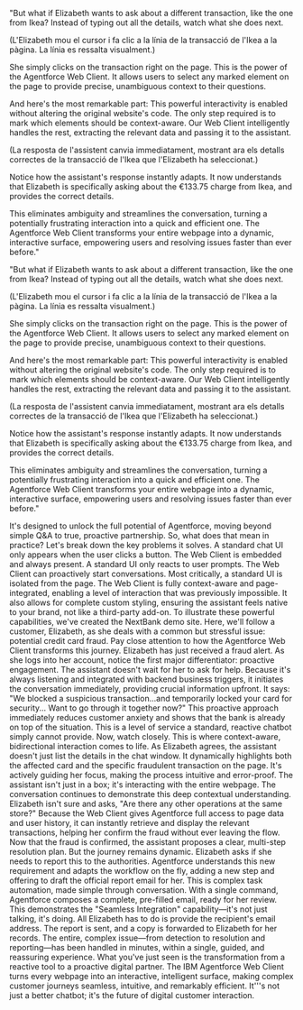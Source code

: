 "But what if Elizabeth wants to ask about a different transaction, like the one from Ikea? Instead of typing out all the details, watch what she does next.

(L'Elizabeth mou el cursor i fa clic a la línia de la transacció de l'Ikea a la pàgina. La línia es ressalta visualment.)

She simply clicks on the transaction right on the page. This is the power of the Agentforce Web Client. It allows users to select any marked element on the page to provide precise, unambiguous context to their questions.

And here's the most remarkable part: This powerful interactivity is enabled without altering the original website's code. The only step required is to mark which elements should be context-aware. Our Web Client intelligently handles the rest, extracting the relevant data and passing it to the assistant.

(La resposta de l'assistent canvia immediatament, mostrant ara els detalls correctes de la transacció de l'Ikea que l'Elizabeth ha seleccionat.)

Notice how the assistant's response instantly adapts. It now understands that Elizabeth is specifically asking about the €133.75 charge from Ikea, and provides the correct details.

This eliminates ambiguity and streamlines the conversation, turning a potentially frustrating interaction into a quick and efficient one. The Agentforce Web Client transforms your entire webpage into a dynamic, interactive surface, empowering users and resolving issues faster than ever before."




"But what if Elizabeth wants to ask about a different transaction, like the one from Ikea? Instead of typing out all the details, watch what she does next.

(L'Elizabeth mou el cursor i fa clic a la línia de la transacció de l'Ikea a la pàgina. La línia es ressalta visualment.)

She simply clicks on the transaction right on the page. This is the power of the Agentforce Web Client. It allows users to select any marked element on the page to provide precise, unambiguous context to their questions.

And here's the most remarkable part: This powerful interactivity is enabled without altering the original website's code. The only step required is to mark which elements should be context-aware. Our Web Client intelligently handles the rest, extracting the relevant data and passing it to the assistant.

(La resposta de l'assistent canvia immediatament, mostrant ara els detalls correctes de la transacció de l'Ikea que l'Elizabeth ha seleccionat.)

Notice how the assistant's response instantly adapts. It now understands that Elizabeth is specifically asking about the €133.75 charge from Ikea, and provides the correct details.

This eliminates ambiguity and streamlines the conversation, turning a potentially frustrating interaction into a quick and efficient one. The Agentforce Web Client transforms your entire webpage into a dynamic, interactive surface, empowering users and resolving issues faster than ever before."










It's designed to unlock the full potential of Agentforce, moving beyond simple Q&A to true, proactive partnership.
So, what does that mean in practice? Let's break down the key problems it solves. A standard chat UI only appears when the user clicks a button. The Web Client is embedded and always present. A standard UI only reacts to user prompts. The Web Client can proactively start conversations.
Most critically, a  standard UI is isolated from the page. The Web Client is fully context-aware and page-integrated, enabling a level of interaction that was previously impossible. It also allows for complete custom styling, ensuring the assistant feels native to your brand, not like a third-party add-on.
To illustrate these powerful capabilities, we've created the NextBank demo site. Here, we'll follow a customer, Elizabeth, as she deals with a common but stressful issue: potential credit card fraud. Pay close attention to how the Agentforce Web Client transforms this journey.
Elizabeth has just received a fraud alert. As she logs into her account, notice the first major differentiator: proactive engagement. The assistant doesn't wait for her to ask for help. Because it's always listening and integrated with backend business triggers, it initiates the conversation immediately, providing crucial information upfront.
It says: "We blocked a suspicious transaction...and temporarily locked your card for security... Want to go through it together now?" This proactive approach immediately reduces customer anxiety and shows that the bank is already on top of the situation. This is a level of service a standard, reactive chatbot simply cannot provide.
Now, watch closely. This is where context-aware, bidirectional interaction comes to life. As Elizabeth agrees, the assistant doesn't just list the details in the chat window. It dynamically highlights both the affected card and the specific fraudulent transaction on the page. It's actively guiding her focus, making the process intuitive and error-proof. The assistant isn't just in a box; it's interacting with the entire webpage.
The conversation continues to demonstrate this deep contextual understanding. Elizabeth isn't sure and asks, "Are there any other operations at the same store?" Because the Web Client gives Agentforce full access to page data and user history, it can instantly retrieve and display the relevant transactions, helping her confirm the fraud without ever leaving the flow.
Now that the fraud is confirmed, the assistant proposes a clear, multi-step resolution plan. But the journey remains dynamic. Elizabeth asks if she needs to report this to the authorities. Agentforce understands this new requirement and adapts the workflow on the fly, adding a new step and offering to draft the official report email for her. This is complex task automation, made simple through conversation.
With a single command, Agentforce composes a complete, pre-filled email, ready for her review. This demonstrates the "Seamless Integration" capability—it's not just talking, it's doing. All Elizabeth has to do is provide the recipient's email address.
The report is sent, and a copy is forwarded to Elizabeth for her records. The entire, complex issue—from detection to resolution and reporting—has been handled in minutes, within a single, guided, and reassuring experience.
What you've just seen is the transformation from a reactive tool to a proactive digital partner. The IBM Agentforce Web Client turns every webpage into an interactive, intelligent surface, making complex customer journeys seamless, intuitive, and remarkably efficient. It'''s not just a better chatbot; it's the future of digital customer interaction.







